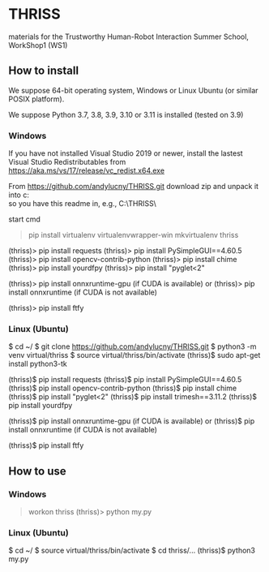 # THRISS
materials for the Trustworthy Human-Robot Interaction Summer School, WorkShop1 (WS1)

## How to install

We suppose 64-bit operating system, Windows or Linux Ubuntu (or similar POSIX platform).

We suppose Python 3.7, 3.8, 3.9, 3.10 or 3.11 is installed (tested on 3.9)

### Windows

If you have not installed Visual Studio 2019 or newer, 
install the lastest Visual Studio Redistributables from
https://aka.ms/vs/17/release/vc_redist.x64.exe

From https://github.com/andylucny/THRISS.git download zip and unpack it into c:\
so you have this readme in, e.g., C:\THRISS\

start cmd

> pip install virtualenv virtualenvwrapper-win 
> mkvirtualenv thriss 

(thriss)> pip install requests
(thriss)> pip install PySimpleGUI==4.60.5
(thriss)> pip install opencv-contrib-python
(thriss)> pip install chime
(thriss)> pip install yourdfpy
(thriss)> pip install "pyglet<2"

(thriss)> pip install onnxruntime-gpu  (if CUDA is available)
or 
(thriss)> pip install onnxruntime      (if CUDA is not available)    

(thriss)> pip install ftfy

### Linux (Ubuntu)

$ cd ~/
$ git clone https://github.com/andylucny/THRISS.git
$ python3 -m venv virtual/thriss
$ source virtual/thriss/bin/activate
(thriss)$ sudo apt-get install python3-tk

(thriss)$ pip install requests
(thriss)$ pip install PySimpleGUI==4.60.5
(thriss)$ pip install opencv-contrib-python
(thriss)$ pip install chime
(thriss)$ pip install "pyglet<2"
(thriss)$ pip install trimesh==3.11.2 
(thriss)$ pip install yourdfpy

(thriss)$ pip install onnxruntime-gpu  (if CUDA is available)
or 
(thriss)$ pip install onnxruntime      (if CUDA is not available)    

(thriss)$ pip install ftfy

## How to use

### Windows

> workon thriss 
(thriss)> python my.py

### Linux (Ubuntu)

$ cd ~/
$ source virtual/thriss/bin/activate
$ cd thriss/...
(thriss)$ python3 my.py

